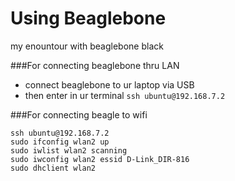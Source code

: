 # Using Beaglebone
my enountour with beaglebone black

###For connecting beaglebone thru LAN
 * connect beaglebone to ur laptop via USB
 * then enter in ur terminal
  `ssh ubuntu@192.168.7.2`

###For connecting beagle to wifi

```
ssh ubuntu@192.168.7.2
sudo ifconfig wlan2 up
sudo iwlist wlan2 scanning
sudo iwconfig wlan2 essid D-Link_DIR-816
sudo dhclient wlan2
```
